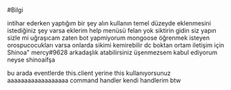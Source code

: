 #Bilgi

intihar ederken yaptığım bir şey alın kullanın temel düzeyde eklenmesini istediğiniz şey varsa eklerim help menüsü felan yok siktirin gidin siz yapın sizle mi uğraşıcam zaten bot yapmiyorum mongoose öğrenmek isteyen orospucocukları varsa onlarda sikimi kemirebilir dc boktan ortam
iletişim için Shinoa" mercy#9628 arkadaşlık atabilirsiniz üşenmezsem kabul ediyorum neyse shinoaifşa

bu arada eventlerde this.client yerine this kullanıyorsunuz aaaaaaaaaaaaaaaaaa command handler kendi handlerim btw
